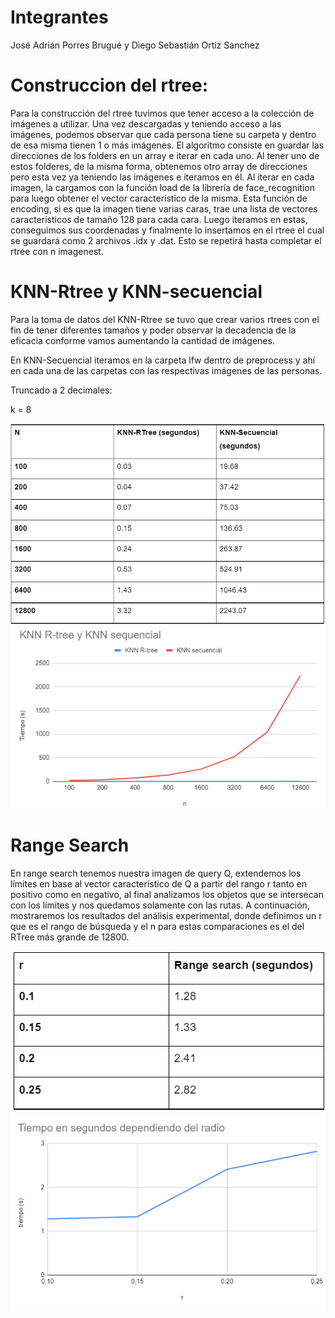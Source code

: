 # Integrantes
José Adrián Porres Brugué y
Diego Sebastián Ortiz Sanchez
# Construccion del rtree:
Para la construcción del rtree tuvimos que tener acceso a la colección de imágenes a utilizar. Una vez descargadas y teniendo acceso a las imágenes, podemos observar que cada persona tiene su carpeta y dentro de esa misma tienen 1 o más imágenes. El algoritmo consiste en guardar las direcciones de los folders en un array e iterar en cada uno. Al tener uno de estos folderes, de la misma forma, obtenemos otro array de direcciones pero esta vez ya teniendo las imágenes e iteramos en él. Al iterar en cada imagen, la cargamos con la función load de la librería de  face_recognition para luego obtener el vector característico de la misma. Esta función de encoding, si es que la imagen tiene varias caras, trae una lista de vectores característicos de tamaño 128 para cada cara. Luego iteramos en estas, conseguimos sus coordenadas y finalmente lo insertamos en el rtree el cual se guardará como 2 archivos .idx y .dat. Esto se repetirá hasta completar el rtree con n imagenest.

# KNN-Rtree y KNN-secuencial

Para la toma de datos del KNN-Rtree se tuvo que crear varios rtrees con el fin de tener diferentes tamaños y poder observar la decadencia de la eficacia conforme vamos aumentando la cantidad de imágenes.

En KNN-Secuencial iteramos en la carpeta lfw dentro de preprocess y ahí en cada una de las carpetas con las respectivas imágenes de las personas.

Truncado a 2 decimales:

k = 8

![Screenshot](CapturaF.PNG)
![Screenshot](graficoComp.PNG)

# Range Search

En range search tenemos nuestra imagen de query Q, extendemos los límites en base al vector característico de Q a partir del rango r tanto en positivo como en negativo, al final analizamos los objetos que se intersecan con los límites y nos quedamos solamente con las rutas. A continuación, mostraremos los resultados del análisis experimental, donde definimos un r que es el rango de búsqueda y el n para estas comparaciones es el del RTree más grande de 12800.

![Screenshot](tablaComp.PNG)
![Screenshot](graficoComp2.PNG)
